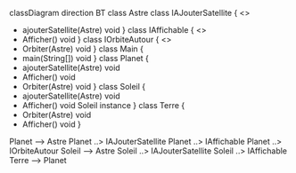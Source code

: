 classDiagram
direction BT
class Astre
class IAJouterSatellite {
<<Interface>>
  + ajouterSatellite(Astre) void
}
class IAffichable {
<<Interface>>
  + Afficher() void
}
class IOrbiteAutour {
<<Interface>>
  + Orbiter(Astre) void
}
class Main {
  + main(String[]) void
}
class Planet {
  + ajouterSatellite(Astre) void
  + Afficher() void
  + Orbiter(Astre) void
}
class Soleil {
  + ajouterSatellite(Astre) void
  + Afficher() void
   Soleil instance
}
class Terre {
  + Orbiter(Astre) void
  + Afficher() void
}

Planet  -->  Astre 
Planet  ..>  IAJouterSatellite 
Planet  ..>  IAffichable 
Planet  ..>  IOrbiteAutour 
Soleil  -->  Astre 
Soleil  ..>  IAJouterSatellite 
Soleil  ..>  IAffichable 
Terre  -->  Planet 
